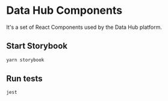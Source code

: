 # Data Hub Components

It's a set of React Components used by the Data Hub platform.

## Start Storybook

```bash
yarn storybook
```

## Run tests

```bash
jest
```
